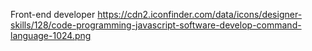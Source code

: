 Front-end developer
https://cdn2.iconfinder.com/data/icons/designer-skills/128/code-programming-javascript-software-develop-command-language-1024.png
